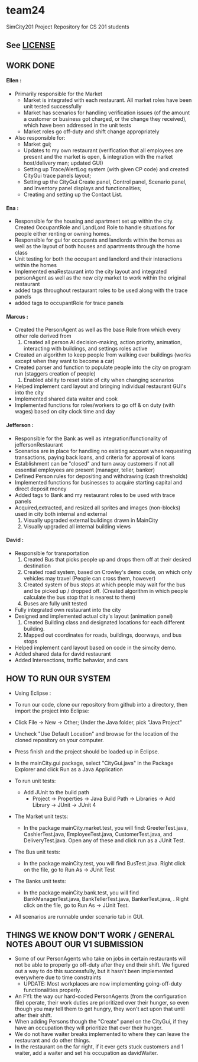 team24
======

SimCity201 Project Repository for CS 201 students

## See [LICENSE](https://github.com/ellenvoegtli/simcity/blob/master/LICENSE.txt)

## WORK DONE

#### Ellen :
  + Primarily responsible for the Market
    + Market is integrated with each restaurant. All market roles have been unit tested successfully
    + Market has scenarios for handling verification issues (of the amount a customer or business got charged, or the change they received), which have been addressed in the unit tests
    + Market roles go off-duty and shift change appropriately
  + Also responsible for: 
    + Market gui; 
    + Updates to my own restaurant (verification that all employees are present and the market is open, & integration with the market host/delivery man; updated GUI)
    + Setting up Trace/AlertLog system (with given CP code) and created CityGui trace panels layout;  
    + Setting up the CityGui Create panel, Control panel, Scenario panel, and Inventory panel displays and functionalities;
    + Creating and setting up the Contact List.

#### Ena :
+ Responsible for the housing and apartment set up within the city. Created  OccupantRole and LandLord Role to handle situations for people either renting or owning homes.
+ Responsible for gui for occupants and landlords within the homes as well as the layout of both houses and apartments through the home class 
+ Unit testing for both the occupant and landlord and their interactions within the homes
 + Implemented enaRestaurant into the city layout and integrated personAgent as well as the new city market to work within the original restaurant
+ added  tags throughout restaurant roles to be used along with the trace panels
+ added tags to occupantRole for trace panels


#### Marcus : 
  + Created the PersonAgent as well as the base Role from which every other role derived from
    1. Created all person AI decision-making, action priority, animation, interacting with buildings, and settings roles active
  + Created an algorithm to keep people from walking over buildings (works except when they want to become a car)
  + Created parser and function to populate people into the city on program run (staggers creation of people)
    1. Enabled ability to reset state of city when changing scenarios
  + Helped implement card layout and bringing individual restaurant GUI's into the city
  + Implemented shared data waiter and cook
  + Implemented functions for roles/workers to go off & on duty (with wages) based on city clock time and day

#### Jefferson : 
  + Responsible for the Bank as well as integration/functionality of jeffersonRestaurant
  + Scenarios are in place for handling no existing account when requesting transactions, paying back loans, and criteria for approval of loans
  + Establishment can be "closed" and turn away customers if not all essential employees are present (manager, teller, banker)
  + Defined Person rules for depositing and withdrawing (cash thresholds)
  + Implemented functions for businesses to acquire starting capital and direct deposit money
  + Added tags to Bank and my restaurant roles to be used with trace panels
  + Acquired,extracted, and resized all sprites and images (non-blocks) used in city both internal and external
    1. Visually upgraded external buildings drawn in MainCity
    1. Visually upgraded all internal building views
 
  
  

#### David :
  + Responsible for transportation 
    1. Created Bus that picks people up and drops them off at their desired destination
    1. Created road system, based on Crowley's demo code, on which only vehicles may travel (People can cross them, however)
	1. Created system of bus stops at which people may wait for the bus and be picked up / dropped off. (Created algorithm in which people calculate the bus stop that is nearest to them)
	1. Buses are fully unit tested
  + Fully integrated own restaurant into the city
  + Designed and implemented actual city's layout (animation panel)
    1. Created Building class and designated locations for each different building.
	1. Mapped out coordinates for roads, buildings, doorways, and bus stops
  + Helped implement card layout based on code in the simcity demo.
  + Added shared data for david restaurant 
  + Added Intersections, traffic behavior, and cars


## HOW TO RUN OUR SYSTEM
  + Using Eclipse : 
  + To run our code, clone our repository from github into a directory, then import the project into Eclipse:
  + Click File -> New -> Other; Under the Java folder, pick "Java Project"
  + Uncheck "Use Default Location" and browse for the location of the cloned repository on your computer.
  + Press finish and the project should be loaded up in Eclipse.
  + In the mainCity.gui package, select "CityGui.java" in the Package Explorer and click Run as a Java Application

  + To run unit tests:
  	+ Add JUnit to the build path
  		+ Project -> Properties -> Java Build Path -> Libraries -> Add Library -> JUnit -> JUnit 4
  + The Market unit tests: 
  	+ In the package mainCity.market.test, you will find: GreeterTest.java, CashierTest.java, EmployeeTest.java, CustomerTest.java, and DeliveryTest.java. Open any of these and click run as a JUnit Test.

  + The Bus unit tests: 
	+ In the package mainCity.test, you will find BusTest.java. Right click on the file, go to Run As -> JUnit Test
  
  + The Banks unit tests: 
	+ In the package mainCity.bank.test, you will find BankManagerTest.java, BankTellerTest.java, BankerTest.java, . Right click on the file, go to Run As -> JUnit Test.	
	
  + All scenarios are runnable under scenario tab in GUI.

## THINGS WE KNOW DON'T WORK / GENERAL NOTES ABOUT OUR V1 SUBMISSION
  + Some of our PersonAgents who take on jobs in certain restaurants will not be able to properly go off-duty after they end their shift. We figured out a way to do this successfully, but it hasn't been implemented everywhere due to time constraints
    + UPDATE: Most workplaces are now implementing going-off-duty functionalities properly.
  + An FYI: the way our hard-coded PersonAgents (from the configuration file) operate, their work duties are prioritized over their hunger, so even though you may tell them to get hungry, they won't act upon that until after their shift.
  + When adding Persons though the "Create" panel on the CityGui, if they have an occupation they will prioritize that over their hunger.
  + We do not have waiter breaks implemented to where they can leave the restaurant and do other things.
  + In the restaurant on the far right, if it ever gets stuck customers and 1 waiter, add a waiter and set his occupation as davidWaiter.
